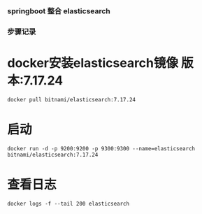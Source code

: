 ### springboot 整合 elasticsearch

### 步骤记录

# docker安装elasticsearch镜像 版本:7.17.24

```
docker pull bitnami/elasticsearch:7.17.24
```

# 启动

```
docker run -d -p 9200:9200 -p 9300:9300 --name=elasticsearch bitnami/elasticsearch:7.17.24
```

# 查看日志

```
docker logs -f --tail 200 elasticsearch
```
